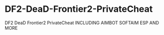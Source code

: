 # DF2-DeaD-Frontier2-PrivateCheat
DF2 DeaD Frontier2 PrivateCheat INCLUDING AIMBOT SOFTAIM ESP AND MORE
